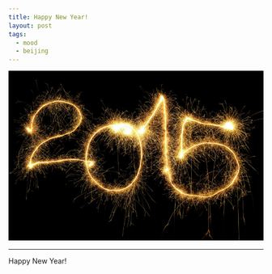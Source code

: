 ```yaml
---
title: Happy New Year!
layout: post
tags:
  - mood
  - beijing
---
```


![2015](/media/image/2015/2015.jpg)

---

Happy New Year!
